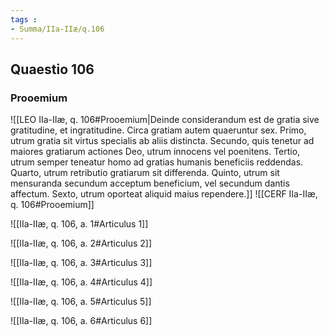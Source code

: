 ```yaml
---
tags : 
- Summa/IIa-IIæ/q.106
---
```


## Quaestio 106

### Prooemium

![[LEO IIa-IIæ, q. 106#Prooemium|Deinde considerandum est de gratia sive gratitudine, et ingratitudine. Circa gratiam autem quaeruntur sex. Primo, utrum gratia sit virtus specialis ab aliis distincta. Secundo, quis tenetur ad maiores gratiarum actiones Deo, utrum innocens vel poenitens. Tertio, utrum semper teneatur homo ad gratias humanis beneficiis reddendas. Quarto, utrum retributio gratiarum sit differenda. Quinto, utrum sit mensuranda secundum acceptum beneficium, vel secundum dantis affectum. Sexto, utrum oporteat aliquid maius rependere.]]
![[CERF IIa-IIæ, q. 106#Prooemium]]

![[IIa-IIæ, q. 106, a. 1#Articulus 1]]

![[IIa-IIæ, q. 106, a. 2#Articulus 2]]

![[IIa-IIæ, q. 106, a. 3#Articulus 3]]

![[IIa-IIæ, q. 106, a. 4#Articulus 4]]

![[IIa-IIæ, q. 106, a. 5#Articulus 5]]

![[IIa-IIæ, q. 106, a. 6#Articulus 6]]

